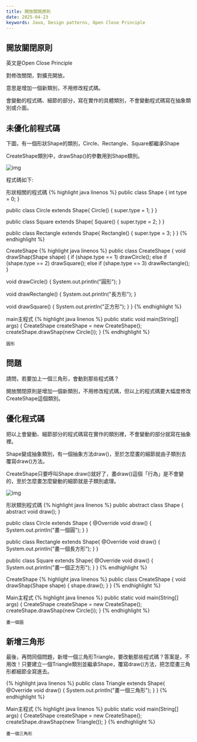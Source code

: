 ```yaml
---
title: 開放關閉原則
date: 2025-04-23
keywords: Java, Design patterns, Open Close Principle
---
```

## 開放關閉原則

英文是Open Close Principle

對修改關閉，對擴充開放。

意思是增加一個新類別，不用修改程式碼。

會變動的程式碼、細節的部分，寫在實作的具體類別，不會變動程式碼寫在抽象類別或介面。

## 未優化前程式碼

下圖，有一個形狀Shape的類別，Circle、Rectangle、Square都繼承Shape

CreateShape類別中，drawShap()的參數用到Shape類別。

![img]({{site.imgurl}}/pattern/open_close1.png)

程式碼如下:

形狀相關的程式碼
{% highlight java linenos %}
public class Shape {
  int type = 0;
}

public class Circle extends Shape{
  Circle() {
    super.type = 1;
  }
}

public class Square extends Shape{
  Square() {
    super.type = 2;
  }
}

public class Rectangle extends Shape{
  Rectangle() {
    super.type = 3;
  }
}
{% endhighlight %}

CreateShape
{% highlight java linenos %}
public class CreateShape {
  void drawShap(Shape shape) {
    if (shape.type == 1)
      drawCircle();
    else if (shape.type == 2)
      drawSquare();
    else if (shape.type == 3)
      drawRectangle();
  }

  void drawCircle() {
    System.out.println("圓形");
  }
  
  void drawRectangle() {
    System.out.println("長方形");
  }
  
  void drawSquare() {
    System.out.println("正方形");
  }
}
{% endhighlight %}

main主程式
{% highlight java linenos %}
  public static void main(String[] args) {
    CreateShape createShape = new CreateShape();
    createShape.drawShap(new Circle());
  }
{% endhighlight %}
```
圓形
```

## 問題
請問，若要加上一個三角形，會動到那些程式碼？

開放關閉原則是增加一個新類別，不用修改程式碼，但以上的程式碼要大幅度修改CreateShape這個類別。

## 優化程式碼
把以上會變動、細節部分的程式碼寫在實作的類別裡，不會變動的部分就寫在抽象裡。

Shape變成抽象類別，有一個抽象方法draw()，至於怎麼畫的細節就由子類別去覆寫draw()方法。

CreateShape只要呼叫Shape.draw()就好了，畫draw()這個「行為」是不會變的，至於怎麼畫怎麼變動的細節就是子類別處理。

![img]({{site.imgurl}}/pattern/open_close2.png)

形狀類別程式碼
{% highlight java linenos %}
public abstract class Shape {
  abstract void draw();
}

public class Circle extends Shape {
  @Override
  void draw() {
    System.out.println("畫一個圓");
  }
}

public class Rectangle extends Shape{
  @Override
  void draw() {
    System.out.println("畫一個長方形");
  }
}

public class Square extends Shape{
  @Override
  void draw() {
    System.out.println("畫一個正方形");
  }
}
{% endhighlight %}

CreateShape
{% highlight java linenos %}
public class CreateShape {
  void drawShap(Shape shape) {
    shape.draw();
  }
}
{% endhighlight %}

Main主程式
{% highlight java linenos %}
public static void main(String[] args) {
  CreateShape createShape = new CreateShape();
  createShape.drawShap(new Circle());
}
{% endhighlight %}
```
畫一個圓
```

## 新增三角形
最後，再問同個問題，新增一個三角形Triangle，要改動那些程式碼？答案是，不用改！只要建立一個Triangle類別並繼承Shape，覆寫draw()方法，把怎麼畫三角形都細節全寫進去。

{% highlight java linenos %}
public class Triangle extends Shape{
  @Override
  void draw() {
    System.out.println("畫一個三角形");
  }
}
{% endhighlight %}

Main主程式
{% highlight java linenos %}
public static void main(String[] args) {
  CreateShape createShape = new CreateShape();
  createShape.drawShap(new Triangle());
}
{% endhighlight %}
```
畫一個三角形
```